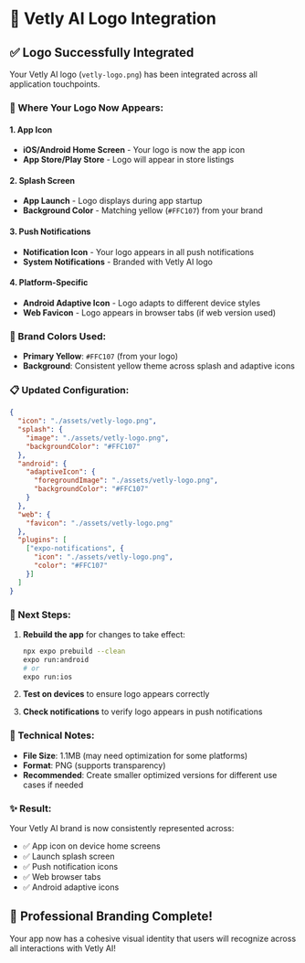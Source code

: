 # 🎨 Vetly AI Logo Integration

## ✅ **Logo Successfully Integrated**

Your Vetly AI logo (`vetly-logo.png`) has been integrated across all application touchpoints.

### **📱 Where Your Logo Now Appears:**

#### **1. App Icon**
- **iOS/Android Home Screen** - Your logo is now the app icon
- **App Store/Play Store** - Logo will appear in store listings

#### **2. Splash Screen** 
- **App Launch** - Logo displays during app startup
- **Background Color** - Matching yellow (`#FFC107`) from your brand

#### **3. Push Notifications**
- **Notification Icon** - Your logo appears in all push notifications
- **System Notifications** - Branded with Vetly AI logo

#### **4. Platform-Specific**
- **Android Adaptive Icon** - Logo adapts to different device styles
- **Web Favicon** - Logo appears in browser tabs (if web version used)

### **🎨 Brand Colors Used:**

- **Primary Yellow**: `#FFC107` (from your logo)
- **Background**: Consistent yellow theme across splash and adaptive icons

### **📋 Updated Configuration:**

```json
{
  "icon": "./assets/vetly-logo.png",
  "splash": {
    "image": "./assets/vetly-logo.png",
    "backgroundColor": "#FFC107"
  },
  "android": {
    "adaptiveIcon": {
      "foregroundImage": "./assets/vetly-logo.png",
      "backgroundColor": "#FFC107"
    }
  },
  "web": {
    "favicon": "./assets/vetly-logo.png"
  },
  "plugins": [
    ["expo-notifications", {
      "icon": "./assets/vetly-logo.png",
      "color": "#FFC107"
    }]
  ]
}
```

### **🚀 Next Steps:**

1. **Rebuild the app** for changes to take effect:
   ```bash
   npx expo prebuild --clean
   expo run:android
   # or
   expo run:ios
   ```

2. **Test on devices** to ensure logo appears correctly

3. **Check notifications** to verify logo appears in push notifications

### **📝 Technical Notes:**

- **File Size**: 1.1MB (may need optimization for some platforms)
- **Format**: PNG (supports transparency)
- **Recommended**: Create smaller optimized versions for different use cases if needed

### **✨ Result:**

Your Vetly AI brand is now consistently represented across:
- ✅ App icon on device home screens
- ✅ Launch splash screen
- ✅ Push notification icons
- ✅ Web browser tabs
- ✅ Android adaptive icons

## 🎉 **Professional Branding Complete!**

Your app now has a cohesive visual identity that users will recognize across all interactions with Vetly AI! 